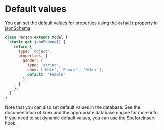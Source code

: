 # Default values

You can set the default values for properties using the `default` property in [jsonSchema](/api/model/static-properties.html#static-jsonschema).

```js
class Person extends Model {
  static get jsonSchema() {
    return {
      type: 'object',
      properties: {
        gender: {
          type: 'string',
          enum: ['Male', 'Female', 'Other'],
          default: 'Female'
        }
      }
    };
  }
}
```

Note that you can also set default values in the database. See the documentation of knex and the appropriate database engine for more info. If you need to set dynamic default values, you can use the [\$beforeInsert](/api/model/instance-methods.html#beforeinsert) hook.
